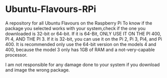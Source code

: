 # Ubuntu-Flavours-RPi
A repository for all Ubuntu Flavours on the Raspberry Pi
To know if the package you selected works with your system,check if the one you downloaded is 32-bit or 64-bit.
If it is 64-Bit, ONLY USE IT ON THE PI 400, PI 4, AND THE PI 3. If it is 32-bit, you can use it on the Pi 2, Pi 3, Pi4, and Pi 400. It is recommended only use the 64-bit version on the models 4 and 400, because the model 3 only has 1GB of RAM and a not-very-capable processor.

I am not responsible for any damage done to your system if you download and image the wrong package.
